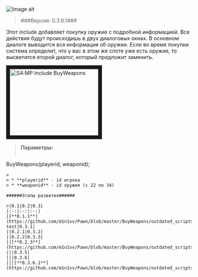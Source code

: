 ![Image alt](http://pawn-wiki.ru/uploads/imgs/img_1466732388__bw-logo.png)
> ###Версия: 0.3.6.1###

Этот include добавляет покупку оружие с подробной информацией. Все действия будут происходишь в двух диалоговых окнах. В основном диалоге выводится вся информация об оружии. Если во время покупки система определит, что у вас в этом же слоте уже есть оружие, то высветится второй диалог, который предложит заменить.

<a href="http://www.youtube.com/watch?feature=player_embedded&v=f72H9AEBAKUE" target="_blank"><img src="http://img.youtube.com/vi/f72H9AEBAKU/0.jpg" 
alt="SA:MP Include BuyWeapons" width="240" height="180" border="10" /></a>

> **Параметры:**
> 
> ```pawn
BuyWeapons(playerid, weaponid);
```
> 
> * **playerid** - id игрока
> * **weaponid** - id оружия (с 22 по 34)

######Этапы развития######

>|0.1|0.2|0.3|
|:-:|:-:|:-:|
|[**0.1.1**](https://github.com/m1n1vv/Pawn/blob/master/BuyWeapons/outdated_scripts/buy_weapons_0.1.inc)|0.2 test|0.3.1|
||0.2.1|0.3.2|
||0.2.2|0.3.3|
||[**0.2.3**](https://github.com/m1n1vv/Pawn/blob/master/BuyWeapons/outdated_scripts/buy_weapons_0.2.inc)|0.3.4|
|||0.3.5|
|||0.3.6|
|||[**0.3.6.1**](https://github.com/m1n1vv/Pawn/blob/master/BuyWeapons/outdated_scripts/buy_weapons_0.3.inc)|
